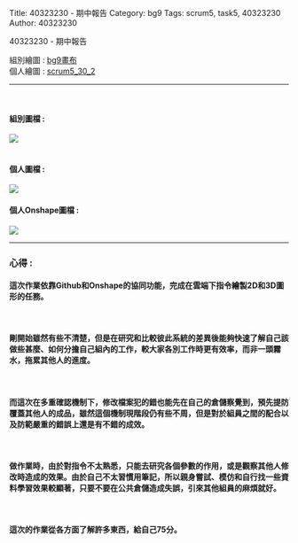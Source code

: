 Title: 40323230 - 期中報告
Category: bg9
Tags: scrum5, task5, 40323230
Author: 40323230


40323230 - 期中報告

<!-- PELICAN_END_SUMMARY -->

組別繪圖 : <a href="http://2016spring-40323250.rhcloud.com/bg9/task2_homework">bg9畫布</a> 
</br>
個人繪圖 : <a href="http://2016spring-40323230.rhcloud.com/bg9/scrum5_30_2">scrum5_30_2</a> 
<hr>
</br>
<h4>組別圖檔 :</h4> 
<img src="./../files/bg9/bg9.png">
</br>
</br>
<h4>個人圖檔 : </h4>
<img src="./../files/bg9/30_2.png">
</br>
<h4>個人Onshape圖檔 : </h4>
<img src="./../files/bg9/30_3.png">
</br>
<hr>
<h3>心得 :</h3>
<h4>這次作業依靠Github和Onshape的協同功能，完成在雲端下指令繪製2D和3D圖形的任務。</h4>
</br>
<h4>剛開始雖然有些不清楚，但是在研究和比較彼此系統的差異後能夠快速了解自己該做些甚麼、如何分擔自己組內的工作，較大家各別工作時更有效率，而非一頭霧水，拖累其他人的進度。</h4>
</br>
<h4>而這次在多重確認機制下，修改檔案犯的錯也能先在自己的倉儲察覺到，預先提防覆蓋其他人的成品，雖然這個機制現階段仍有些不周，但是對於組員之間的配合以及防範嚴重的錯誤上還是有不錯的成效。</h4>
</br>
<h4>做作業時，由於對指令不太熟悉，只能去研究各個參數的作用，或是觀察其他人修改時造成的效果。由於自己不太習慣用筆記，所以親身嘗試、模仿和自行找一些資料學習效果較顯著，只要不要在公共倉儲造成失誤，引來其他組員的麻煩就好。</h4>
</br>
<h4>這次的作業從各方面了解許多東西，給自己75分。</h4>

